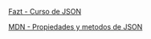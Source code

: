 [Fazt - Curso de JSON](https://youtu.be/LJzDHKPLWYw)

[MDN - Propiedades y metodos de JSON](https://developer.mozilla.org/en-US/docs/Web/JavaScript/Reference/Global_Objects/JSON)

